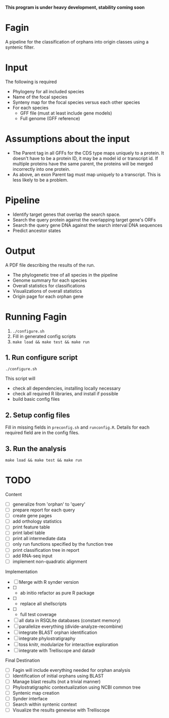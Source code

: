 **This program is under heavy development, stability coming soon**

# Fagin

A pipeline for the classification of orphans into origin classes using a syntenic filter.

# Input

 The following is required

 - Phylogeny for all included species
 - Name of the focal species
 - Synteny map for the focal species versus each other species
 - For each species
   - GFF file (must at least include gene models)
   - Full genome (GFF reference)

# Assumptions about the input

 - The Parent tag in all GFFs for the CDS type maps uniquely to a protein. It
   doesn't have to be a protein ID, it may be a model id or transcript id. If
   multiple proteins have the same parent, the proteins will be merged
   incorrectly into one protein.
 - As above, an exon Parent tag must map uniquely to a transcript. This is less
   likely to be a problem.

# Pipeline

 - Identify target genes that overlap the search space.
 - Search the query protein against the overlapping target gene's ORFs
 - Search the query gene DNA against the search interval DNA sequences
 - Predict ancestor states

# Output

   A PDF file describing the results of the run.

 - The phylogenetic tree of all species in the pipeline
 - Genome summary for each species 
 - Overall statistics for classifications
 - Visualizations of overall statistics
 - Origin page for each orphan gene

# Running Fagin

 1. `./configure.sh` 
 2. Fill in generated config scripts
 3. `make load && make test && make run`

## 1. Run configure script

```
./configure.sh
```

This script will
  - check all dependencies, installing locally necessary
  - check all required R libraries, and install if possible
  - build basic config files

## 2. Setup config files

Fill in missing fields in `preconfig.sh` and `runconfig.R`. Details for each
required field are in the config files.

## 3. Run the analysis

```
make load && make test && make run
```


# TODO

Content
 - [ ] generalize from 'orphan' to 'query'
 - [ ] prepare report for each query
 - [ ] create gene pages
 - [ ] add orthology statistics
 - [ ] print feature table
 - [ ] print label table
 - [ ] print all intermediate data
 - [ ] only run functions specified by the function tree
 - [ ] print classification tree in report
 - [ ] add RNA-seq input
 - [ ] implement non-quadratic alignment

Implementation
 - [ ] Merge with R synder version
 - [ ] * ab initio refactor as pure R package
 - [ ] * replace all shellscripts
 - [ ] * full test coverage
 - [ ] all data in RSQLite databases (constant memory)
 - [ ] parallelize everything (divide-analyze-recombine)
 - [ ] integrate BLAST orphan identification
 - [ ] integrate phylostratigraphy
 - [ ] toss knitr, modularize for interactive exploration
 - [ ] integrate with Trelliscope and datadr

Final Destination
 - [ ] Fagin will include everything needed for orphan analysis
 - [ ] Identification of initial orphans using BLAST
 - [ ] Manage blast results (not a trivial manner)
 - [ ] Phylostratigraphic contextualization using NCBI common tree
 - [ ] Syntenic map creation
 - [ ] Synder interface
 - [ ] Search within syntenic context
 - [ ] Visualize the results genewise with Trelliscope
